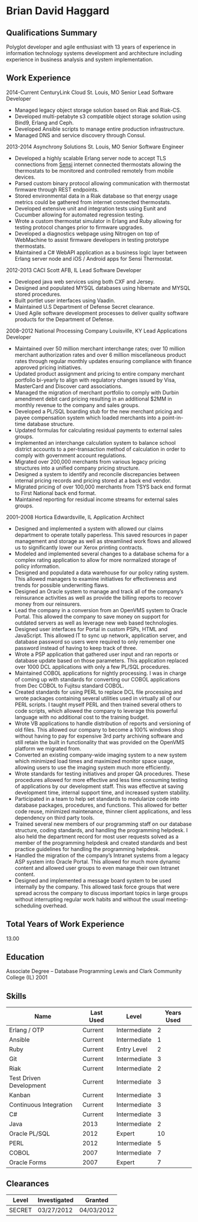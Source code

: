 # Brian David Haggard

## Qualifications Summary
Polyglot developer and agile enthusiast with 13 years of experience in information technology systems development and architecture including experience in business analysis and system implementation.

## Work Experience
2014-Current CenturyLink Cloud St. Louis, MO
Senior Lead Software Developer

- Managed legacy object storage solution based on Riak and Riak-CS.
- Developed multi-petabyte s3 compatible object storage solution using Bind9, Erlang and Ceph.
- Developed Ansible scripts to manage entire production infrastructure.
- Managed DNS and service discovery through Consul.

2013-2014 Asynchrony Solutions St. Louis, MO
Senior Software Engineer

- Developed a highly scalable Erlang server node to accept TLS connections from [Sensi](https://sensicomfort.com/) internet connected thermostats allowing the thermostats to be monitored and controlled remotely from mobile devices.
- Parsed custom binary protocol allowing communication with thermostat firmware through REST endpoints.
- Stored environmental data in a Riak database so that energy usage metrics could be gathered from internet connected thermostats.
- Developed extensive unit and integration tests using Eunit and Cucumber allowing for automated regression testing.
- Wrote a custom thermostat simulator in Erlang and Ruby allowing for testing protocol changes prior to firmware upgrades.
- Developed a diagnostics webpage using Nitrogen on top of WebMachine to assist firmware developers in testing prototype thermostats.
- Maintained a C# WebAPI application as a business logic layer between Erlang server node and iOS / Android apps for Sensi Thermostat.

2012-2013 CACI Scott AFB, IL
Lead Software Developer

- Developed java web services using both CXF and Jersey.
- Designed and populated MYSQL databases using hibernate and MYSQL stored procedures.
- Built portlet user interfaces using Vaadin.
- Maintained U.S Department of Defense Secret clearance.
- Used Agile software development processes to deliver quality software products for the Department of Defense.

2008–2012 National Processing Company Louisville, KY
Lead Applications Developer

- Maintained over 50 million merchant interchange rates; over 10 million merchant authorization rates and over 6 million miscellaneous product rates through regular monthly updates ensuring compliance with finance approved pricing initiatives.
- Updated product assignment and pricing to entire company merchant portfolio bi-yearly to align with regulatory changes issued by Visa, MasterCard and Discover card associations.
- Managed the migration of merchant portfolio to comply with Durbin amendment debit card pricing resulting in an additional $2MM in monthly revenue to the company and sales groups.
- Developed a PL/SQL boarding stub for the new merchant pricing and payee compensation system which loaded merchants into a point-in-time database structure.
- Updated formulas for calculating residual payments to external sales groups.
- Implemented an interchange calculation system to balance school district accounts to a per-transaction method of calculation in order to comply with government account regulations.
- Migrated over 200,000 merchants from various legacy pricing structures into a unified company pricing structure.
- Designed a system to identify and reconcile discrepancies between internal pricing records and pricing stored at a back end vendor.
- Migrated pricing of over 100,000 merchants from TSYS back end format to First National back end format.
- Maintained reporting for residual income streams for external sales groups.


2001–2008 Hortica Edwardsville, IL
Application Architect

- Designed and implemented a system with allowed our claims department to operate totally paperless. This saved resources in paper management and storage as well as streamlined work flows and allowed us to significantly lower our Xerox printing contracts.
- Modeled and implemented several changes to a database schema for a complex rating application to allow for more normalized storage of policy information.
- Designed and populated a data warehouse for our policy rating system. This allowed managers to examine initiatives for effectiveness and trends for possible underwriting flaws.
- Designed an Oracle system to manage and track all of the company’s reinsurance activities as well as provide the billing reports to recover money from our reinsurers.
- Lead the company in a conversion from an OpenVMS system to Oracle Portal. This allowed the company to save money on support for outdated servers as well as leverage new web based technologies.
- Designed user interfaces for Portal in custom PSPs, HTML and JavaScript. This allowed IT to sync up network, application server, and database password so users were required to only remember one password instead of having to keep track of three.
- Wrote a PSP application that gathered user input and ran reports or database update based on those parameters. This application replaced over 1000 DCL applications with only a few PL/SQL procedures.
- Maintained COBOL applications for nightly processing. I was in charge of coming up with standards for converting our COBOL applications from Dec COBOL to Fujitsu standard COBOL.
- Created standards for using PERL to replace DCL file processing and wrote packages containing several utilities used in virtually all of our PERL scripts. I taught myself PERL and then trained several others to code scripts, which allowed the company to leverage this powerful language with no additional cost to the training budget.
- Wrote VB applications to handle distribution of reports and versioning of old files. This allowed our company to become a 100% windows shop without having to pay for expensive 3rd party archiving software and still retain the built in functionality that was provided on the OpenVMS platform we migrated from.
- Converted an existing company-wide imaging system to a new system which minimized load times and maximized monitor space usage, allowing users to use the imaging system much more efficiently.
- Wrote standards for testing initiatives and proper QA procedures. These procedures allowed for more effective and less time consuming testing of applications by our development staff. This was effective at saving development time, internal support time, and increased system stability.
- Participated in a team to help set standards to modularize code into database packages, procedures, and functions. This allowed for better code reuse, minimized maintenance, thinner client applications, and less dependency on third party tools.
- Trained several new members of our programming staff on our database structure, coding standards, and handling the programming helpdesk. I also held the department record for most user requests solved as a member of the programming helpdesk and created standards and best practice guidelines for handling the programming helpdesk.
- Handled the migration of the company’s Intranet systems from a legacy ASP system into Oracle Portal. This allowed for much more dynamic content and allowed user groups to even manage their own Intranet content.
- Designed and implemented a message board system to be used internally by the company. This allowed task force groups that were spread across the company to discuss important topics in large groups without interrupting regular work habits and without the usual meeting-scheduling overhead.

## Total Years of Work Experience
13.00
 
## Education

Associate Degree – Database Programming
Lewis and Clark Community College (IL)
2001

## Skills
Name|Last Used|Level|Years Used
----|---------|-----|----------
Erlang / OTP|Current|Intermediate|2
Ansible|Current|Intermediate|1
Ruby|Current|Entry Level|2
Git|Current|Intermediate|3
Riak|Current|Intermediate|2
Test Driven Development|Current|Intermediate|3
Kanban|Current|Intermediate|3
Continuous Integration|Current|Intermediate|3
C#|Current|Intermediate|3
Java|2013|Intermediate|2
Oracle PL/SQL|2012|Expert|10
PERL|2012|Intermediate|5
COBOL|2007|Intermediate|7
Oracle Forms|2007|Expert|7

## Clearances
Level|Investigated|Granted
-----|------------|-------
SECRET|03/27/2012|04/03/2012	


